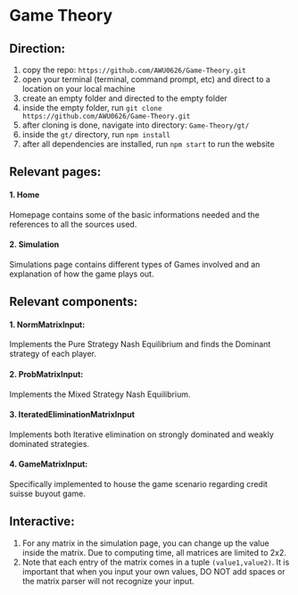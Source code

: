 # Game Theory

## Direction:
1. copy the repo: `https://github.com/AWU0626/Game-Theory.git`
2. open your terminal (terminal, command prompt, etc) and direct to a location on your local machine
3. create an empty folder and directed to the empty folder
4. inside the empty folder, run `git clone https://github.com/AWU0626/Game-Theory.git`
5. after cloning is done, navigate into directory: `Game-Theory/gt/`
6. inside the `gt/` directory, run `npm install`
7. after all dependencies are installed, run `npm start` to run the website

## Relevant pages:
#### 1. Home
Homepage contains some of the basic informations needed and the references to all the sources used.

#### 2. Simulation
Simulations page contains different types of Games involved and an explanation of how the game plays out.

## Relevant components:
#### 1. NormMatrixInput:
Implements the Pure Strategy Nash Equilibrium and finds the Dominant strategy of each player.

#### 2. ProbMatrixInput:
Implements the Mixed Strategy Nash Equilibrium.

#### 3. IteratedEliminationMatrixInput
Implements both Iterative elimination on strongly dominated and weakly dominated strategies.

#### 4. GameMatrixInput:
Specifically implemented to house the game scenario regarding credit suisse buyout game.

## Interactive:
1. For any matrix in the simulation page, you can change up the value inside the matrix. Due to computing time,
all matrices are limited to 2x2.
2. Note that each entry of the matrix comes in a tuple `(value1,value2)`. It is important that when you input your own values, DO NOT add spaces or the matrix parser will not recognize your input.
